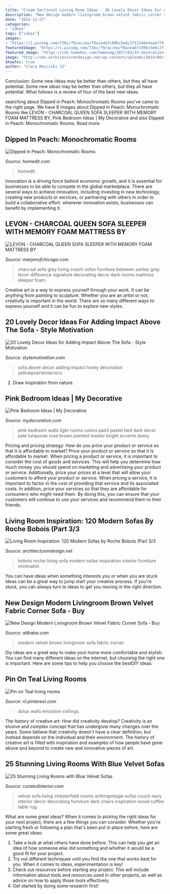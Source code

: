 ```yaml
---
title: "Cream Sectional Living Room Ideas - 20 Lovely Decor Ideas For Adding Impact Above The Sofa"
description: "New design modern livingroom brown velvet fabric corner sofa"
date: "2022-12-27"
categories:
- "ideas"
tags: ["ideas"]
images:
- "https://i.pinimg.com/736x/f9/ac/ea/f9aceab7c89bc5e6c2f13146e4eaef79.jpg"
featuredImage: "https://i.pinimg.com/736x/f9/ac/ea/f9aceab7c89bc5e6c2f13146e4eaef79.jpg"
featured_image: "https://cdn.homebnc.com/homeimg/2017/03/15-decoration-ideas-above-the-sofa-homebnc.jpg"
image: "http://cdn.architecturendesign.net/wp-content/uploads/2014/08/roche-bobois-sofa-white-22.jpg"
ShowToc: true
author: "Clara Mosciski II"
---
```



Conclusion: Some new ideas may be better than others, but they all have potential.
Some new ideas may be better than others, but they all have potential. What follows is a review of four of the best new ideas.

	

		
searching about Dipped in Peach: Monochromatic Rooms you've came to the right page. We have 8 Images about Dipped in Peach: Monochromatic Rooms like LEVON - CHARCOAL QUEEN SOFA SLEEPER WITH MEMORY FOAM MATTRESS BY, Pink Bedroom Ideas | My Decorative and also Dipped in Peach: Monochromatic Rooms. Read more:
		
    
## Dipped In Peach: Monochromatic Rooms

<img loading=lazy src="https://cdn.homedit.com/wp-content/uploads/2014/04/contemporary-peachy-living-room.jpg" onerror="this.onerror=null;this.src='https://tse3.mm.bing.net/th?id=OIP.kTLb_ay0x5ipxPiqt5BU3gHaLH&amp;pid=15.1';" alt="Dipped in Peach: Monochromatic Rooms">

_Source: homedit.com_

>homedit. 

	

Innovation is a driving force behind economic growth, and it is essential for businesses to be able to compete in the global marketplace. There are several ways to achieve innovation, including investing in new technology, creating new products or services, or partnering with others in order to build a collaborative effort. wherever innovation exists, businesses can benefit by implementing it.

    
## LEVON - CHARCOAL QUEEN SOFA SLEEPER WITH MEMORY FOAM MATTRESS BY

<img loading=lazy src="http://marjenofchicago.com/sites/default/files/73403-38-35-t501-sd_2.jpg" onerror="this.onerror=null;this.src='https://tse3.mm.bing.net/th?id=OIP.xrrBQnKYMmXx_ugzkZF9MAHaE8&amp;pid=15.1';" alt="LEVON - CHARCOAL QUEEN SOFA SLEEPER WITH MEMORY FOAM MATTRESS BY">

_Source: marjenofchicago.com_

>charcoal sofa grey living couch sofas furniture between ashley gray levon difference signature decorating decor dark rooms mattress sleeper foam. 

	

Creative art is a way to express yourself through your work. It can be anything from painting to sculpture. Whether you are an artist or not, creativity is important in the world. There are so many different ways to express yourself and it can be fun to explore new styles.

    
## 20 Lovely Decor Ideas For Adding Impact Above The Sofa - Style Motivation

<img loading=lazy src="https://cdn.homebnc.com/homeimg/2017/03/15-decoration-ideas-above-the-sofa-homebnc.jpg" onerror="this.onerror=null;this.src='https://tse4.mm.bing.net/th?id=OIP.DnWNcCV0v9cb547Uo31_FgHaLs&amp;pid=15.1';" alt="20 Lovely Decor Ideas for Adding Impact Above The Sofa - Style Motivation">

_Source: stylemotivation.com_

>sofa above decor adding impact lovely decoration yellowprairieinteriors. 

	

2. Draw inspiration from nature.

    
## Pink Bedroom Ideas | My Decorative

<img loading=lazy src="http://mydecorative.com/wp-content/uploads/2013/09/pink-room-design-ideas-13al.jpg" onerror="this.onerror=null;this.src='https://tse4.mm.bing.net/th?id=OIP.OuV2qSn4RrdCtP6uLqUmFwHaKh&amp;pid=15.1';" alt="Pink Bedroom Ideas | My Decorative">

_Source: mydecorative.com_

>pink bedroom walls light rooms colors paint pastel bed dark decor pale turquoise rose brown painted master bright accents dusty. 

	

Pricing and pricing strategy: How do you price your product or service so that it is affordable to market?
Price your product or service so that it is affordable to market. When pricing a product or service, it is important to consider the cost of goods and services. This will help you determine how much money you should spend on marketing and advertising your product or service. Additionally, price your prices at a level that will allow your customers to afford your product or service. When pricing a service, it is important to factor in the cost of providing that service and its associated costs. In addition, price your services so that they are affordable for consumers who might need them. By doing this, you can ensure that your customers will continue to use your services and recommend them to their friends.

    
## Living Room Inspiration: 120 Modern Sofas By Roche Bobois (Part 3/3

<img loading=lazy src="http://cdn.architecturendesign.net/wp-content/uploads/2014/08/roche-bobois-sofa-white-22.jpg" onerror="this.onerror=null;this.src='https://tse3.mm.bing.net/th?id=OIP.h5od9dexhSCQXg-l8XUoAwHaEs&amp;pid=15.1';" alt="Living Room Inspiration: 120 Modern Sofas by Roche Bobois (Part 3/3">

_Source: architecturendesign.net_

>bobois roche living sofa modern sofas inspiration interior furniture minimalist. 

	

You can have ideas when something interests you or when you are stuck
Ideas can be a great way to jump start your creative process. If you're stuck, you can always turn to ideas to get you moving in the right direction.

    
## New Design Modern Livingroom Brown Velvet Fabric Corner Sofa - Buy

<img loading=lazy src="https://sc01.alicdn.com/kf/HTB136a5SXXXXXX5XVXXq6xXFXXXe/230474992/HTB136a5SXXXXXX5XVXXq6xXFXXXe.jpg" onerror="this.onerror=null;this.src='https://tse4.mm.bing.net/th?id=OIP.aX7-KhYmmzJ_8qJQb_r59wHaEk&amp;pid=15.1';" alt="New Design Modern Livingroom Brown Velvet Fabric Corner Sofa - Buy">

_Source: alibaba.com_

>modern velvet brown livingroom sofa fabric corner. 

	

Diy ideas are a great way to make your home more comfortable and stylish. You can find many different ideas on the internet, but choosing the right one is important. Here are some tips to help you choose the bestDIY ideas:

    
## Pin On Teal Living Rooms

<img loading=lazy src="https://i.pinimg.com/736x/f9/ac/ea/f9aceab7c89bc5e6c2f13146e4eaef79.jpg" onerror="this.onerror=null;this.src='https://tse1.mm.bing.net/th?id=OIP.jMHGMd_iAK7Cy_vG2lTHcgHaHa&amp;pid=15.1';" alt="Pin on Teal living rooms">

_Source: nl.pinterest.com_

>dulux walls emulsion ceilings. 

	

The history of creative art: How did creativity develop?
Creativity is an elusive and complex concept that has undergone many changes over the years. Some believe that creativity doesn't have a clear definition, but instead depends on the individual and their environment. The history of creative art is filled with inspiration and examples of how people have gone above and beyond to create new and innovative pieces of art.

    
## 25 Stunning Living Rooms With Blue Velvet Sofas

<img loading=lazy src="http://curatedinterior.com/wp-content/uploads/2016/11/Blue-Velvet-Sofa-Lyle-Chesterfield-Sofa-via-anthropologie.com_.jpg" onerror="this.onerror=null;this.src='https://tse4.mm.bing.net/th?id=OIP.hgzKG1SHfM3EepQHFnG73wHaLH&amp;pid=15.1';" alt="25 Stunning Living Rooms with Blue Velvet Sofas">

_Source: curatedinterior.com_

>velvet sofa living chesterfield rooms anthropologie sofas couch navy interior decor decorating furniture dark chairs inspiration wood coffee table rug. 

	

What are some great ideas?
When it comes to picking the right ideas for your next project, there are a few things you can consider. Whether you're starting fresh or following a plan that's been put in place before, here are some great ideas:
1. Take a look at what others have done before. This can help you get an idea of how someone else did something and whether it would be a good fit for your project. 
2. Try out different techniques until you find the one that works best for you. When it comes to ideas, experimentation is key! 
3. Check out resources before starting any project. This will include information about tools and resources used in other projects, as well as advice on how to apply those tools effectively. 
4. Get started by doing some research first!

